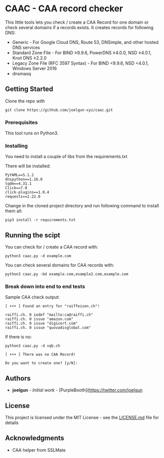 # CAAC - CAA record checker

This little tools lets you check / create a CAA Record for one domain or check several domains if a records exists. 
It creates records for following DNS:


- Generic - For Google Cloud DNS, Route 53, DNSimple, and other hosted DNS services
- Standard Zone File - For BIND ≥9.9.6, PowerDNS ≥4.0.0, NSD ≥4.0.1, Knot DNS ≥2.2.0
- Legacy Zone File (RFC 3597 Syntax) - For BIND <9.9.6, NSD <4.0.1, Windows Server 2016
- dnsmasq


## Getting Started

Clone the repo with 

```
git clone https://github.com/joelgun-xyz/caac.git
```

### Prerequisites

This tool runs on Python3. 

### Installing

You need to install a couple of libs from the requirements.txt

There will be installed:


```
PyYAML==5.1.2
dnspython==1.16.0
tqdm==4.31.1
Click==7.0
click-plugins==1.0.4
requests==2.22.0
```

Change in the cloned project directory and run following command to install them all: 

```
pip3 install -r requirements.txt
```


## Running the scipt

You can check for / create a CAA record with:

```
python3 caac.py -d example.com
```


You can check several domains for CAA records with: 

```
python3 caac.py -bd example.com,example2.com,example.com
```

### Break down into end to end tests

Sample CAA check output:


```
[ +++ ] Found an entry for "raiffeisen.ch"!

raiffi.ch. 0 iodef "mailto:ca@raiffi.ch" 
raiffi.ch. 0 issue "amazon.com" 
raiffi.ch. 0 issue "digicert.com" 
raiffi.ch. 0 issue "quovadisglobal.com" 
```

If there is no:


```
python3 caac.py -d vqb.ch

[ +++ ] There was no CAA Record!

Do you want to create one? [y/N]: 

```

## Authors

* **joelgun** - *Initial work* - [PurpleBooth](https://twitter.com/joelgun

## License

This project is licensed under the MIT License - see the [LICENSE.md](LICENSE.md) file for details

## Acknowledgments

* CAA helper from SSLMate 

